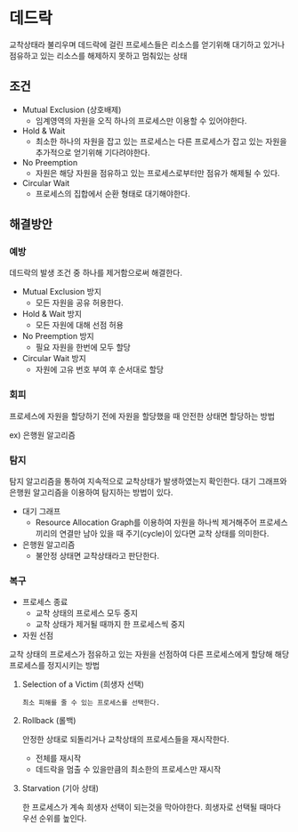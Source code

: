 # 데드락

교착상태라 불리우며 데드락에 걸린 프로세스들은 리소스를 얻기위해 대기하고 있거나 점유하고 있는 리소스를 해제하지 못하고 멈춰있는 상태

## 조건

- Mutual Exclusion (상호배제)
    - 임계영역의 자원을 오직 하나의 프로세스만 이용할 수 있어야한다.
- Hold & Wait
    - 최소한 하나의 자원을 잡고 있는 프로세스는 다른 프로세스가 잡고 있는 자원을 추가적으로 얻기위해 기다려야한다.
- No Preemption
    - 자원은 해당 자원을 점유하고 있는 프로세스로부터만 점유가 해제될 수 있다.
- Circular Wait
    - 프로세스의 집합에서 순환 형태로 대기해야한다.

## 해결방안

### 예방

데드락의 발생 조건 중 하나를 제거함으로써 해결한다.

- Mutual Exclusion 방지
    - 모든 자원을 공유 허용한다.
- Hold & Wait 방지
    - 모든 자원에 대해 선점 허용
- No Preemption 방지
    - 필요 자원을 한번에 모두 할당
- Circular Wait 방지
    - 자원에 고유 번호 부여 후 순서대로 할당

### 회피

프로세스에 자원을 할당하기 전에 자원을 할당했을 때 안전한 상태면 할당하는 방법 

ex) 은행원 알고리즘

### 탐지

탐지 알고리즘을 통하여 지속적으로 교착상태가 발생하였는지 확인한다. 대기 그래프와 은행원 알고리즘을 이용하여 탐지하는 방법이 있다.

- 대기 그래프
    - Resource Allocation Graph를 이용하여 자원을 하나씩 제거해주어 프로세스 끼리의 연결만 남아 있을 때 주기(cycle)이 있다면 교착 상태를 의미한다.
- 은행원 알고리즘
    - 불안정 상태면 교착상태라고 판단한다.

### 복구

- 프로세스 종료
    - 교착 상태의 프로세스 모두 중지
    - 교착 상태가 제거될 때까지 한 프로세스씩 중지
- 자원 선점

교착 상태의 프로세스가 점유하고 있는 자원을 선점하여 다른 프로세스에게 할당해 해당 프로세스를 정지시키는 방법

1. Selection of a Victim (희생자 선택)

       최소 피해를 줄 수 있는 프로세스를 선택한다.

  2. Rollback (롤백)

       안정한 상태로 되돌리거나 교착상태의 프로세스들을 재시작한다.
       - 전체를 재시작
       - 데드락을 멈출 수 있을만큼의 최소한의 프로세스만 재시작

   3. Starvation (기아 상태)

        한 프로세스가 계속 희생자 선택이 되는것을 막아야한다.
        희생자로 선택될 때마다 우선 순위를 높인다.
